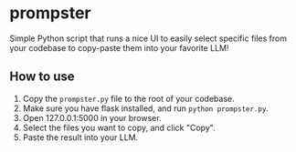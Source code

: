 # prompster

Simple Python script that runs a nice UI to easily select specific files from your codebase to copy-paste them into your favorite LLM!

## How to use

1. Copy the `prompster.py` file to the root of your codebase.
2. Make sure you have flask installed, and run `python prompster.py`.
3. Open 127.0.0.1:5000 in your browser.
4. Select the files you want to copy, and click "Copy".
5. Paste the result into your LLM.
